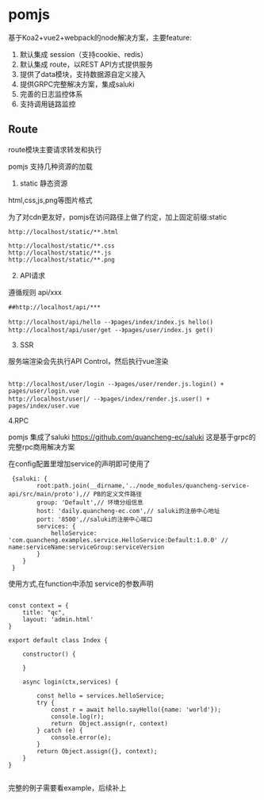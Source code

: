 # pomjs

基于Koa2+vue2+webpack的node解决方案，主要feature:

1. 默认集成 session（支持cookie、redis）
2. 默认集成 route，以REST API方式提供服务
3. 提供了data模块，支持数据源自定义接入
4. 提供GRPC完整解决方案，集成saluki
5. 完善的日志监控体系
6. 支持调用链路监控




## Route

route模块主要请求转发和执行

pomjs 支持几种资源的加载

1. static 静态资源

html,css,js,png等图片格式

为了对cdn更友好，pomjs在访问路径上做了约定，加上固定前缀:static

```
http://localhost/static/**.html

http://localhost/static/**.css
http://localhost/static/**.js
http://localhost/static/**.png
```



2. API请求

遵循规则  api/xxx

```
##http://localhost/api/***

http://localhost/api/hello --》pages/index/index.js hello()
http://localhost/api/user/get --》pages/user/index.js get()

```

3. SSR

服务端渲染会先执行API Control，然后执行vue渲染

```

http://localhost/user/login --》pages/user/render.js.login() + pages/user/login.vue
http://localhost/user|/ --》pages/index/render.js.user() + pages/index/user.vue

```

4.RPC

pomjs 集成了saluki https://github.com/quancheng-ec/saluki
这是基于grpc的完整rpc商用解决方案

在config配置里增加service的声明即可使用了

```
 {saluki: {
        root:path.join(__dirname,'../node_modules/quancheng-service-api/src/main/proto'),// PB的定义文件路径
        group: 'Default',// 环境分组信息
        host: 'daily.quancheng-ec.com',// saluki的注册中心地址
        port: '8500',//saluki的注册中心端口
        services: {
            helloService: 'com.quancheng.examples.service.HelloService:Default:1.0.0' // name:serviceName:serviceGroup:serviceVersion
        }
    }
 }   

```

使用方式,在function中添加 service的参数声明

```

const context = {
    title: "qc",
    layout: 'admin.html'
}

export default class Index {

    constructor() {

    }

    async login(ctx,services) {

        const hello = services.helloService;
        try {
            const r = await hello.sayHello({name: 'world'});
            console.log(r);
            return  Object.assign(r, context)
        } catch (e) {
            console.error(e);
        }
        return Object.assign({}, context);
    }
}    


```

完整的例子需要看example，后续补上